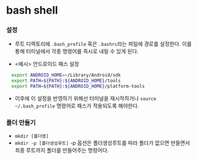 # bash shell

### 설정
- 루트 디렉토리에 `.bash_profile` 혹은 `.bashrc`라는 파일에 경로를 설정한다. 이를 통해 터미널에서 각종 명령어를 즉시로 내릴 수 있게 된다.

- <예시> 안드로이드 패스 설정
```bash
  export ANDROID_HOME=~/Library/Android/sdk
  export PATH=${PATH}:${ANDROID_HOME}/tools
  export PATH=${PATH}:${ANDROID_HOME}/platform-tools
```


- 이후에 이 설정을 반영하기 위해선 터미널을 재시작하거나 `source ~/.bash_profile` 명령어로 패스가 적용되도록 해야한다.

### 폴더 만들기
- `mkdir [폴더명]`
- `mkdir -p [폴더생성루트]` -p 옵션은 폴더생성루트를 따라 폴더가 없으면 만들면서 최종 루트까지 폴더를 만들어주는 명령어다.

